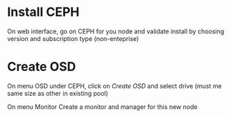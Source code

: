 # Install CEPH
On web interface, go on CEPH for you node
and validate install by choosing version and subscription type (non-enteprise)

# Create OSD
On menu OSD under CEPH, click on *Create OSD* and select drive (must me same size as other in existing pool)

On menu Monitor Create a monitor and manager for this new node